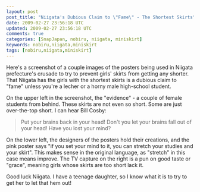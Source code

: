 ```yaml
---           
layout: post
post_title: "Niigata's Dubious Claim to \"Fame\" - The Shortest Skirts"
date: 2009-02-27 23:56:18 UTC
updated: 2009-02-27 23:56:18 UTC
comments: true
categories: [SnapJapan, nobiru, niigata, miniskirt]
keywords: nobiru,niigata,miniskirt
tags: [nobiru,niigata,miniskirt]
---
```

 

[](http://www.flickr.com/photos/81796435@N00/3314388617 "View 'Anti-Mini Crusade in Niigata Japan - Posters' on Flickr.com")Here's a screenshot of a couple images of the posters being used in Niigata prefecture's crusade to try to prevent girls' skirts from getting any shorter. That Niigata has the girls with the shortest skirts is a dubious claim to "fame" unless you're a lecher or a horny male high-school student. 


On the upper left in the screenshot, the "evidence" - a couple of female students from behind. These skirts are not even so short. Some are just over-the-top short. I can hear Bill Cosby:


> Put your brains back in your head! Don't you let your brains fall out of your head! Have you lost your mind?


On the lower left, the designers of the posters hold their creations, and the pink poster says "if you set your mind to it, you can stretch your studies and your skirt". This makes sense in the original language, as "stretch" in this case means improve. The TV capture on the right is a pun on good taste or "grace", meaning girls whose skirts are too short lack it. 


Good luck Niigata. I have a teenage daughter, so I know what it is to try to get her to let that hem out! 

